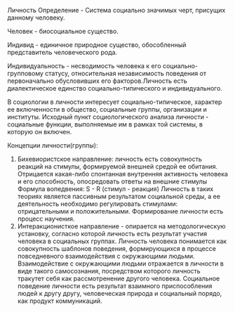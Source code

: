 Личность 
Определение - Система социально значимых черт, присущих данному человеку.

Человек - биосоциальное существо.

Индивид - единичное природное существо, обособленный представитель человеческого рода.

Индивидуальность - несводимость человека к его социально-групповому статусу, относительная независимость поведения от первоначально обусловивших его факторов.Личность есть диалектическое единство социально-типического и индивидуального.

В социологии в личности интересует социально-типическое, характер ее включенности в общество, социальные группы, организации и институты.
Исходный пункт социологического анализа личности - социальные функции, выполняемые им в рамках той системы, в которую он включен.
 
Концепции личности(группы):
1) Бихевиористское направление: личность есть совокупность реакций на стимулы, формируемой внешней средой ее обитания.
Отрицается какая-либо спонтанная внутренняя активность человека и его способность, опосредовать ответы на внешние стимулы
Формула вопедвения: S - R (стимул - реакция)
Личность в таких теориях является пассивным результатом социальной среды, а ее деятельность необходимо регулировать стимулами: отрицательными и положительными.
Формирование личности есть процесс научения. 
2) Интеракционисткое направление - опирается на методологическую установку, согласно которой личность есть результат участия человека в социальных группах. 
Личность человека понимается как совокупность шаблонов поведения, формирующихся в процессе повседневного взаимодействия с окружающими людьми.
Взаимодействие с окружающими людьми отражается в личности в виде такого самосознания, посредством которого личность тракутет себя как рассмотренение другого человека.
Социальное поведение личности есть результат взаимного приспособления людей к другу другу, человеческая природа и социальный порядо, как продукт коммуникаций.
